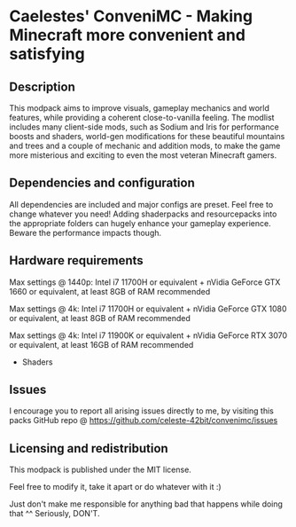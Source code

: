 # Caelestes' ConveniMC - Making Minecraft more convenient and satisfying

## Description

This modpack aims to improve visuals, gameplay mechanics and world features, while providing a coherent close-to-vanilla feeling.
The modlist includes many client-side mods, such as Sodium and Iris for performance boosts and shaders, world-gen modifications for these beautiful mountains and trees and a couple of mechanic and addition mods, to make
the game more misterious and exciting to even the most veteran Minecraft gamers.

## Dependencies and configuration

All dependencies are included and major configs are preset. Feel free to change whatever you need!
Adding shaderpacks and resourcepacks into the appropriate folders can hugely enhance your gameplay experience. Beware the performance impacts though.

## Hardware requirements

Max settings @ 1440p: Intel i7 11700H or equivalent + nVidia GeForce GTX 1660 or equivalent, at least 8GB of RAM recommended

Max settings @ 4k:    Intel i7 11700H or equivalent + nVidia GeForce GTX 1080 or equivalent, at least 8GB of RAM recommended

Max settings @ 4k:    Intel i7 11900K or equivalent + nVidia GeForce RTX 3070 or equivalent, at least 16GB of RAM recommended
+ Shaders

## Issues

I encourage you to report all arising issues directly to me, by visiting this packs GitHub repo @ https://github.com/celeste-42bit/convenimc/issues

## Licensing and redistribution

This modpack is published under the MIT license.

Feel free to modify it, take it apart or do whatever with it :)

Just don't make me responsible for anything bad that happens while doing that ^^
Seriously, DON'T.